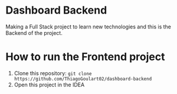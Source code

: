 # Dashboard Backend
Making a Full Stack project to learn new technologies and this is the Backend of the project.

<h1>How to run the Frontend project</h1>

  1. Clone this repository: `git clone https://github.com/ThiagoGoulart02/dashboard-backend`
  2. Open this project in the IDEA
